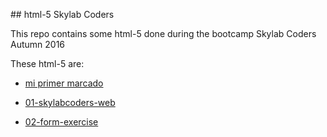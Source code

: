 ## html-5 Skylab Coders

This repo contains some html-5 done during the bootcamp Skylab Coders Autumn 2016

These html-5 are:

* [mi primer marcado](https://github.com/FerranGT/html-layouts-exercises/tree/master/mi%20primer%20marcado)

* [01-skylabcoders-web](https://github.com/FerranGT/html-layouts-exercises/tree/master/01-skylabcoders-web)

* [02-form-exercise](https://github.com/FerranGT/html-layouts-exercises/tree/master/02-form-exercise)
